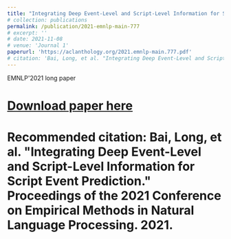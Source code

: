 ```yaml
---
title: "Integrating Deep Event-Level and Script-Level Information for Script Event Prediction1"
# collection: publications
permalink: /publication/2021-emnlp-main-777
# excerpt: ''
# date: 2021-11-08
# venue: 'Journal 1'
paperurl: 'https://aclanthology.org/2021.emnlp-main.777.pdf'
# citation: 'Bai, Long, et al. "Integrating Deep Event-Level and Script-Level Information for Script Event Prediction." Proceedings of the 2021 Conference on Empirical Methods in Natural Language Processing. 2021.'
---
```

EMNLP'2021 long paper

# [Download paper here](https://aclanthology.org/2021.emnlp-main.777.pdf)

# Recommended citation: Bai, Long, et al. "Integrating Deep Event-Level and Script-Level Information for Script Event Prediction." Proceedings of the 2021 Conference on Empirical Methods in Natural Language Processing. 2021.
